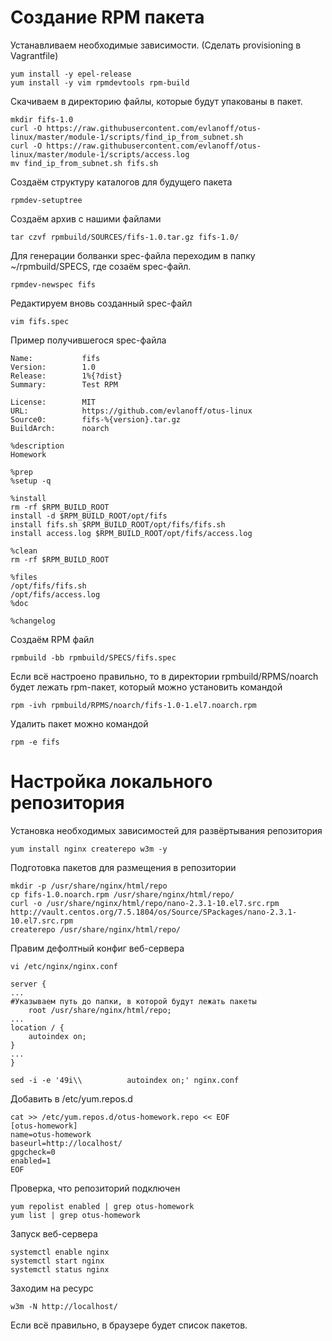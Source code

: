 # Создание RPM пакета

Устанавливаем необходимые зависимости. (Сделать provisioning в Vagrantfile)

```console
yum install -y epel-release
yum install -y vim rpmdevtools rpm-build
```

Скачиваем в директорию файлы, которые будут упакованы в пакет.

```console
mkdir fifs-1.0
curl -O https://raw.githubusercontent.com/evlanoff/otus-linux/master/module-1/scripts/find_ip_from_subnet.sh
curl -O https://raw.githubusercontent.com/evlanoff/otus-linux/master/module-1/scripts/access.log
mv find_ip_from_subnet.sh fifs.sh
```

Создаём структуру каталогов для будущего пакета

```console
rpmdev-setuptree
```
Создаём архив с нашими файлами

```console
tar czvf rpmbuild/SOURCES/fifs-1.0.tar.gz fifs-1.0/
```

Для генерации болванки spec-файла переходим в папку ~/rpmbuild/SPECS, где созаём spec-файл.

```console
rpmdev-newspec fifs
```

Редактируем вновь созданный spec-файл

```console
vim fifs.spec
```

Пример получившегося spec-файла

```console
Name:           fifs
Version:        1.0
Release:        1%{?dist}
Summary:        Test RPM

License:        MIT
URL:            https://github.com/evlanoff/otus-linux
Source0:        fifs-%{version}.tar.gz
BuildArch:      noarch

%description
Homework

%prep
%setup -q

%install
rm -rf $RPM_BUILD_ROOT
install -d $RPM_BUILD_ROOT/opt/fifs
install fifs.sh $RPM_BUILD_ROOT/opt/fifs/fifs.sh
install access.log $RPM_BUILD_ROOT/opt/fifs/access.log

%clean
rm -rf $RPM_BUILD_ROOT

%files
/opt/fifs/fifs.sh
/opt/fifs/access.log
%doc

%changelog
```

Создаём RPM файл

```console
rpmbuild -bb rpmbuild/SPECS/fifs.spec
```

Если всё настроено правильно, то в директории rpmbuild/RPMS/noarch будет лежать rpm-пакет, который можно установить командой

```console
rpm -ivh rpmbuild/RPMS/noarch/fifs-1.0-1.el7.noarch.rpm
```

Удалить пакет можно командой

```console
rpm -e fifs
```

# Настройка локального репозитория

Установка необходимых зависимостей для развёртывания репозитория

```console
yum install nginx createrepo w3m -y
```

Подготовка пакетов для размещения в репозитории

```console
mkdir -p /usr/share/nginx/html/repo
cp fifs-1.0.noarch.rpm /usr/share/nginx/html/repo/
curl -o /usr/share/nginx/html/repo/nano-2.3.1-10.el7.src.rpm http://vault.centos.org/7.5.1804/os/Source/SPackages/nano-2.3.1-10.el7.src.rpm
createrepo /usr/share/nginx/html/repo/
```

Правим дефолтный конфиг веб-сервера

```console
vi /etc/nginx/nginx.conf

server {
...
#Указываем путь до папки, в которой будут лежать пакеты
	root /usr/share/nginx/html/repo;
...
location / {
	autoindex on;
}
...
}
```

```console
sed -i -e '49i\\          autoindex on;' nginx.conf
```


Добавить в /etc/yum.repos.d

```console
cat >> /etc/yum.repos.d/otus-homework.repo << EOF
[otus-homework]
name=otus-homework
baseurl=http://localhost/
gpgcheck=0
enabled=1
EOF
```
Проверка, что репозиторий подключен

```console
yum repolist enabled | grep otus-homework
yum list | grep otus-homework
```

Запуск веб-сервера

```console
systemctl enable nginx
systemctl start nginx
systemctl status nginx
```
Заходим на ресурс

```console
w3m -N http://localhost/
```

Если всё правильно, в браузере будет список пакетов.
